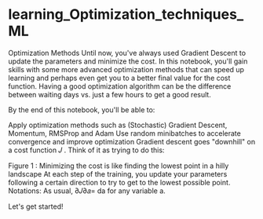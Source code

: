 # learning_Optimization_techniques_ML

Optimization Methods
Until now, you've always used Gradient Descent to update the parameters and minimize the cost. In this notebook, you'll gain skills with some more advanced optimization methods that can speed up learning and perhaps even get you to a better final value for the cost function. Having a good optimization algorithm can be the difference between waiting days vs. just a few hours to get a good result.

By the end of this notebook, you'll be able to:

Apply optimization methods such as (Stochastic) Gradient Descent, Momentum, RMSProp and Adam
Use random minibatches to accelerate convergence and improve optimization
Gradient descent goes "downhill" on a cost function  𝐽
 . Think of it as trying to do this:

Figure 1 : Minimizing the cost is like finding the lowest point in a hilly landscape
At each step of the training, you update your parameters following a certain direction to try to get to the lowest possible point.
Notations: As usual,  ∂𝐽∂𝑎=
  da for any variable a.

Let's get started!
